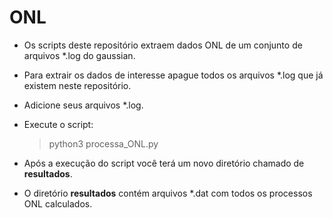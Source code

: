 # ONL

- Os scripts deste repositório extraem dados ONL de um conjunto de arquivos *.log do gaussian.
- Para extrair os dados de interesse apague todos os arquivos *.log que já existem neste repositório.
- Adicione seus arquivos *.log.
- Execute o script: 

    > python3 processa_ONL.py

- Após a execução do script você terá um novo diretório chamado de **resultados**.
- O diretório **resultados** contém arquivos *.dat com todos os processos ONL calculados.
